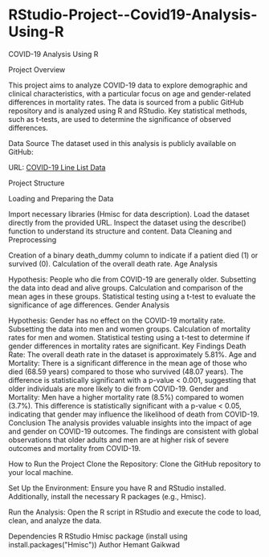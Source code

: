 # RStudio-Project--Covid19-Analysis-Using-R

COVID-19 Analysis Using R

Project Overview

This project aims to analyze COVID-19 data to explore demographic and clinical characteristics, with a particular focus on age and gender-related differences in mortality rates. The data is sourced from a public GitHub repository and is analyzed using R and RStudio. Key statistical methods, such as t-tests, are used to determine the significance of observed differences.

Data Source
The dataset used in this analysis is publicly available on GitHub:

URL: [COVID-19 Line List Data](https://raw.githubusercontent.com/HemantGaikwad7/RStudio-Project--Covid19-Analysis-Using-R/main/COVID19_line_list_data.csv")

Project Structure

Loading and Preparing the Data

Import necessary libraries (Hmisc for data description).
Load the dataset directly from the provided URL.
Inspect the dataset using the describe() function to understand its structure and content.
Data Cleaning and Preprocessing

Creation of a binary death_dummy column to indicate if a patient died (1) or survived (0).
Calculation of the overall death rate.
Age Analysis

Hypothesis: People who die from COVID-19 are generally older.
Subsetting the data into dead and alive groups.
Calculation and comparison of the mean ages in these groups.
Statistical testing using a t-test to evaluate the significance of age differences.
Gender Analysis

Hypothesis: Gender has no effect on the COVID-19 mortality rate.
Subsetting the data into men and women groups.
Calculation of mortality rates for men and women.
Statistical testing using a t-test to determine if gender differences in mortality rates are significant.
Key Findings
Death Rate: The overall death rate in the dataset is approximately 5.81%.
Age and Mortality: There is a significant difference in the mean age of those who died (68.59 years) compared to those who survived (48.07 years). The difference is statistically significant with a p-value < 0.001, suggesting that older individuals are more likely to die from COVID-19.
Gender and Mortality: Men have a higher mortality rate (8.5%) compared to women (3.7%). This difference is statistically significant with a p-value < 0.05, indicating that gender may influence the likelihood of death from COVID-19.
Conclusion
The analysis provides valuable insights into the impact of age and gender on COVID-19 outcomes. The findings are consistent with global observations that older adults and men are at higher risk of severe outcomes and mortality from COVID-19.

How to Run the Project
Clone the Repository:
Clone the GitHub repository to your local machine.

Set Up the Environment:
Ensure you have R and RStudio installed. Additionally, install the necessary R packages (e.g., Hmisc).

Run the Analysis:
Open the R script in RStudio and execute the code to load, clean, and analyze the data.

Dependencies
R
RStudio
Hmisc package (install using install.packages("Hmisc"))
Author
Hemant Gaikwad
